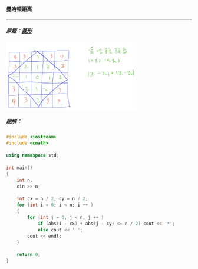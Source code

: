 #### 曼哈顿距离

-----------

##### 原题：<a href="https://www.acwing.com/problem/content/729/">菱形</a>

<img src="https://raw.githubusercontent.com/DaoZuQieXing/Learn/main/img/语法基础课/曼哈顿距离.png" alt="system call" style="max-width: 70%">

##### 题解：

```c++
#include <iostream>
#include <cmath>

using namespace std;

int main()
{
    int n;
    cin >> n;

    int cx = n / 2, cy = n / 2;
    for (int i = 0; i < n; i ++ )
    {
        for (int j = 0; j < n; j ++ )
            if (abs(i - cx) + abs(j - cy) <= n / 2) cout << '*';
            else cout << ' ';
        cout << endl;
    }

    return 0;
}
```

